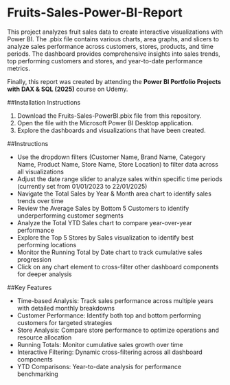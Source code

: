 # Fruits-Sales-Power-BI-Report

This project analyzes fruit sales data to create interactive visualizations with Power BI. The .pbix file contains various charts, area graphs, and slicers to analyze sales performance across customers, stores, products, and time periods. The dashboard provides comprehensive insights into sales trends, top performing customers and stores, and year-to-date performance metrics.

Finally, this report was created by attending the **Power BI Portfolio Projects with DAX & SQL (2025)** course on Udemy.

##Installation Instructions

1. Download the Fruits-Sales-PowerBI.pbix file from this repository.
2. Open the file with the Microsoft Power BI Desktop application.
3. Explore the dashboards and visualizations that have been created.

##Instructions

- Use the dropdown filters (Customer Name, Brand Name, Category Name, Product Name, Store Name, Store Location) to filter data across all visualizations
- Adjust the date range slider to analyze sales within specific time periods (currently set from 01/01/2023 to 22/01/2025)
- Navigate the Total Sales by Year & Month area chart to identify sales trends over time
- Review the Average Sales by Bottom 5 Customers to identify underperforming customer segments
- Analyze the Total YTD Sales chart to compare year-over-year performance
- Explore the Top 5 Stores by Sales visualization to identify best performing locations
- Monitor the Running Total by Date chart to track cumulative sales progression
- Click on any chart element to cross-filter other dashboard components for deeper analysis

##Key Features

- Time-based Analysis: Track sales performance across multiple years with detailed monthly breakdowns
- Customer Performance: Identify both top and bottom performing customers for targeted strategies
- Store Analysis: Compare store performance to optimize operations and resource allocation
- Running Totals: Monitor cumulative sales growth over time
- Interactive Filtering: Dynamic cross-filtering across all dashboard components
- YTD Comparisons: Year-to-date analysis for performance benchmarking
